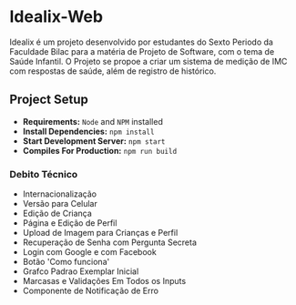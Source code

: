 # Idealix-Web
Idealix é um projeto desenvolvido por estudantes do Sexto Periodo da Faculdade Bilac para a matéria de Projeto de Software, com o tema de Saúde Infantil. O Projeto se propoe a criar um sistema de medição de IMC com respostas de saúde, além de registro de histórico.

## Project Setup
- **Requirements:** `Node` and `NPM` installed
- **Install Dependencies:** `npm install`
- **Start Development Server:** `npm start`
- **Compiles For Production:** `npm run build`

### Debito Técnico
- Internacionalização
- Versão para Celular
- Edição de Criança
- Página e Edição de Perfil
- Upload de Imagem para Crianças e Perfil
- Recuperação de Senha com Pergunta Secreta
- Login com Google e com Facebook
- Botão 'Como funciona'
- Grafco Padrao Exemplar Inicial
- Marcasas e Validações Em Todos os Inputs
- Componente de Notificação de Erro
